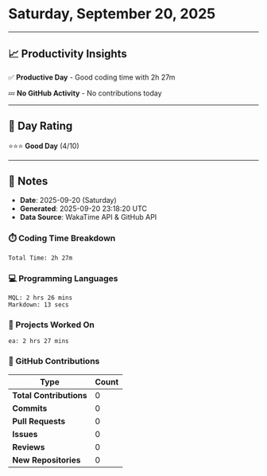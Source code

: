 # Saturday, September 20, 2025

---

## 📈 Productivity Insights

✅ **Productive Day** - Good coding time with 2h 27m

💤 **No GitHub Activity** - No contributions today

---

## 🎯 Day Rating

⭐⭐⭐ **Good Day** (4/10)

---

## 📝 Notes

- **Date**: 2025-09-20 (Saturday)
- **Generated**: 2025-09-20 23:18:20 UTC
- **Data Source**: WakaTime API & GitHub API


### ⏱️ Coding Time Breakdown

```
Total Time: 2h 27m
```

### 💻 Programming Languages

```
MQL: 2 hrs 26 mins
Markdown: 13 secs
```

### 📂 Projects Worked On

```
ea: 2 hrs 27 mins

```


### 🐙 GitHub Contributions

| Type | Count |
|------|-------|
| **Total Contributions** | 0 |
| **Commits** | 0 |
| **Pull Requests** | 0 |
| **Issues** | 0 |
| **Reviews** | 0 |
| **New Repositories** | 0 |

